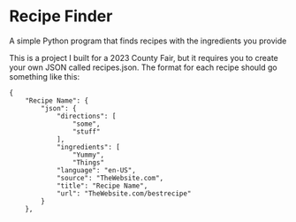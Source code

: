 # Recipe Finder
A simple Python program that finds recipes with the ingredients you provide

This is a project I built for a 2023 County Fair, but it requires you to create your own JSON called recipes.json.
The format for each recipe should go something like this:
```
{
    "Recipe Name": {
        "json": {
            "directions": [
                "some",
                "stuff"
            ],
            "ingredients": [
                "Yummy",
                "Things"
            "language": "en-US",
            "source": "TheWebsite.com",
            "title": "Recipe Name",
            "url": "TheWebsite.com/bestrecipe"
        }
    },
```
